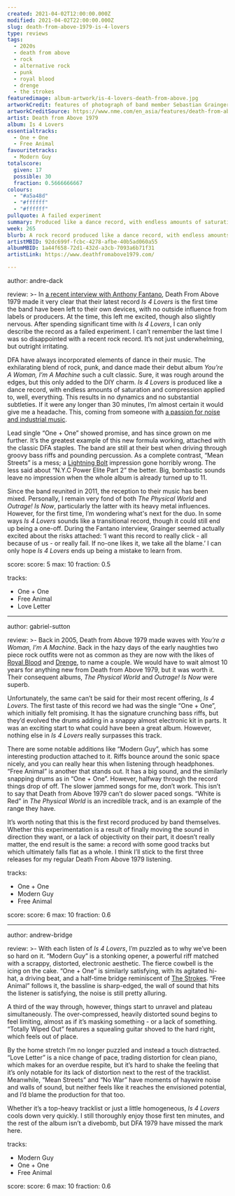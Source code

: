 ```yaml
---
created: 2021-04-02T12:00:00.000Z
modified: 2021-04-02T22:00:00.000Z
slug: death-from-above-1979-is-4-lovers
type: reviews
tags:
  - 2020s
  - death from above
  - rock
  - alternative rock
  - punk
  - royal blood
  - drenge
  - the strokes
featuredimage: album-artwork/is-4-lovers-death-from-above.jpg
artworkCredit: features of photograph of band member Sebastian Grainger’s great uncle and aunt. The former passed away in 2011, and the latter while the album was being recorded. When Grainger went to Chicago to get their affairs in order he came across their old love letters and photos, one of which he thought was ideal for the cover. ‘To me, it’s a perfect metaphor for real love, which is complicated and askew.’
artworkCreditSource: https://www.nme.com/en_asia/features/death-from-above-1979-is-4-lovers-the-beatles-2906591
artist: Death from Above 1979
album: Is 4 Lovers
essentialtracks:
  - One + One
  - Free Animal
favouritetracks:
  - Modern Guy
totalscore:
  given: 17
  possible: 30
  fraction: 0.5666666667
colours:
  - "#a5a48d"
  - "#ffffff"
  - "#ffffff"
pullquote: A failed experiment
summary: Produced like a dance record, with endless amounts of saturation and compression applied to, well, everything. This results in no dynamics and no substantial subtleties. If it were any longer than 30 minutes, I’m almost certain it would give me a headache.
week: 265
blurb: A rock record produced like a dance record, with endless amounts of saturation and compression applied to, well, everything. This is a failed experiment.
artistMBID: 92dc699f-fcbc-4278-afbe-40b5ad060a55
albumMBID: 1a44f658-72d1-432d-a3cb-7093a6b71f31
artistLink: https://www.deathfromabove1979.com/

---
```


author: andre-dack

review: >-
  In [a recent interview with Anthony Fantano](https://www.youtube.com/watch?v=obJot9a3EHI), Death From Above 1979 made it very clear that their latest record _Is 4 Lovers_ is the first time the band have been left to their own devices, with no outside influence from labels or producers. At the time, this left me excited, though also slightly nervous. After spending significant time with _Is 4 Lovers_, I can only describe the record as a failed experiment. I can’t remember the last time I was so disappointed with a recent rock record. It’s not just underwhelming, but outright irritating.

  DFA have always incorporated elements of dance in their music. The exhilarating blend of rock, punk, and dance made their debut album _You’re A Woman, I’m A Machine_ such a cult classic. Sure, it was rough around the edges, but this only added to the DIY charm. _Is 4 Lovers_ is produced like a dance record, with endless amounts of saturation and compression applied to, well, everything. This results in no dynamics and no substantial subtleties. If it were any longer than 30 minutes, I’m almost certain it would give me a headache. This, coming from someone with [a passion for noise and industrial music](/articles/ranking-nine-inch-nails-studio-albums/).

  Lead single “One + One” showed promise, and has since grown on me further. It’s the greatest example of this new formula working, attached with the classic DFA staples. The band are still at their best when driving through groovy bass riffs and pounding percussion. As a complete contrast, “Mean Streets” is a mess; a [Lightning Bolt](/reviews/lightning-bolt-sonic-citadel) impression gone horribly wrong. The less said about “N.Y.C Power Elite Part 2” the better. Big, bombastic sounds leave no impression when the whole album is already turned up to 11.

  Since the band reunited in 2011, the reception to their music has been mixed. Personally, I remain very fond of both _The Physical World_ and _Outrage! Is Now_, particularly the latter with its heavy metal influences. However, for the first time, I’m wondering what's next for the duo. In some ways _Is 4 Lovers_ sounds like a transitional record, though it could still end up being a one-off. During the Fantano interview, Grainger seemed actually excited about the risks attached: ‘I want this record to really click - all because of us - or really fail. If no-one likes it, we take all the blame.’ I can only hope _Is 4 Lovers_ ends up being a mistake to learn from.

score:
  score: 5
  max: 10
  fraction: 0.5

tracks:
  - One + One
  - Free Animal
  - Love Letter

---

author: gabriel-sutton

review: >-
  Back in 2005, Death from Above 1979 made waves with _You’re a Woman, I’m A Machine_. Back in the hazy days of the early naughties two piece rock outfits were not as common as they are now with the likes of [Royal Blood](/reviews/royal-blood-how-did-we-get-so-dark/) and [Drenge](/reviews/drenge-strange-creatures/), to name a couple. We would have to wait almost 10 years for anything new from Death from Above 1979, but it was worth it. Their consequent albums, _The Physical World_ and _Outrage! Is Now_ were superb.

  Unfortunately, the same can’t be said for their most recent offering, _Is 4 Lovers_. The first taste of this record we had was the single “One + One”, which initially felt promising. It has the signature crunching bass riffs, but they’d evolved the drums adding in a snappy almost electronic kit in parts. It was an exciting start to what could have been a great album. However, nothing else in _Is 4 Lovers_ really surpasses this track.

  There are some notable additions like “Modern Guy”, which has some interesting production attached to it. Riffs bounce around the sonic space nicely, and you can really hear this when listening through headphones. “Free Animal” is another that stands out. It has a big sound, and the similarly snapping drums as in “One + One”. However, halfway through the record things drop of off. The slower jammed songs for me, don’t work. This isn’t to say that Death from Above 1979 can’t do slower paced songs. “White is Red” in _The Physical World_ is an incredible track, and is an example of the range they have.

  It’s worth noting that this is the first record produced by band themselves. Whether this experimentation is a result of finally moving the sound in direction they want, or a lack of objectivity on their part, it doesn’t really matter, the end result is the same: a record with some good tracks but which ultimately falls flat as a whole. I think I’ll stick to the first three releases for my regular Death From Above 1979 listening.

tracks:
  - One + One
  - Modern Guy
  - Free Animal

score:
  score: 6
  max: 10
  fraction: 0.6

---

author: andrew-bridge

review: >-
  With each listen of _Is 4 Lovers_, I’m puzzled as to why we’ve been so hard on it. “Modern Guy” is a stonking opener, a powerful riff matched with a scrappy, distorted, electronic aesthetic. The fierce cowbell is the icing on the cake. “One + One” is similarly satisfying, with its agitated hi-hat, a driving beat, and a half-time bridge reminiscent of [The Strokes](/reviews/the-strokes-first-impressions-of-earth/). “Free Animal” follows it, the bassline is sharp-edged, the wall of sound that hits the listener is satisfying, the noise is still pretty alluring.

  A third of the way through, however, things start to unravel and plateau simultaneously. The over-compressed, heavily distorted sound begins to feel limiting, almost as if it’s masking something - or a lack of something. “Totally Wiped Out” features a squealing guitar shoved to the hard right, which feels out of place.

  By the home stretch I’m no longer puzzled and instead a touch distracted. “Love Letter” is a nice change of pace, trading distortion for clean piano, which makes for an overdue respite, but it’s hard to shake the feeling that it’s only notable for its lack of distortion next to the rest of the tracklist. Meanwhile, “Mean Streets” and “No War” have moments of haywire noise and walls of sound, but neither feels like it reaches the envisioned potential, and I’d blame the production for that too.

  Whether it’s a top-heavy tracklist or just a little homogeneous, _Is 4 Lovers_ cools down very quickly. I still thoroughly enjoy those first ten minutes, and the rest of the album isn’t a divebomb, but DFA 1979 have missed the mark here.

tracks:
  - Modern Guy
  - One + One
  - Free Animal

score:
  score: 6
  max: 10
  fraction: 0.6
